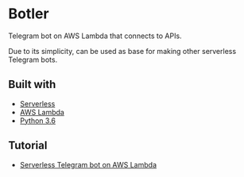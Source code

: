 # Botler

Telegram bot on AWS Lambda that connects to APIs.

Due to its simplicity, can be used as base for making other serverless Telegram bots.

## Built with

* [Serverless](https://serverless.com/)
* [AWS Lambda](https://aws.amazon.com/lambda/)
* [Python 3.6](https://www.python.org/)

## Tutorial

* [Serverless Telegram bot on AWS Lambda](https://hackernoon.com/serverless-telegram-bot-on-aws-lambda-851204d4236c)
